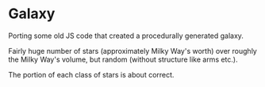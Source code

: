 # Galaxy
Porting some old JS code that created a procedurally generated galaxy.

Fairly huge number of stars (approximately Milky Way's worth) over roughly the Milky Way's volume, but random (without structure like arms etc.).

The portion of each class of stars is about correct.

